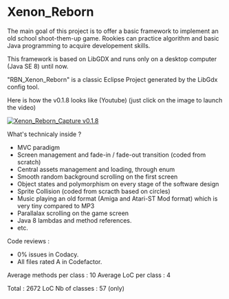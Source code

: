 # Xenon_Reborn

The main goal of this project is to offer a basic framework to implement an old school shoot-them-up game. 
Rookies can practice algorithm and basic Java programming to acquire developement skills.

This framework is based on LibGDX and runs only on a desktop computer (Java SE 8) until now.

"RBN_Xenon_Reborn" is a classic Eclipse Project generated by the LibGdx config tool.

Here is how the v0.1.8 looks like (Youtube) (just click on the image to launch the video)

[![Xenon_Reborn_Capture v0.1.8](http://img.youtube.com/vi/ki39sbk4VKc/0.jpg)](https://youtu.be/ki39sbk4VKc)

What's technicaly inside ?
- MVC paradigm
- Screen management and fade-in / fade-out transition (coded from scratch)
- Central assets management and loading, through enum
- Smooth random background scrolling on the first screen
- Object states and polymorphism on every stage of the software design
- Sprite Collision (coded from scracth based on circles)
- Music playing an old format (Amiga and Atari-ST Mod format) which is very tiny compared to MP3
- Parallalax scrolling on the game screen
- Java 8 lambdas and method references.
- etc.

Code reviews :
- 0% issues in Codacy.
- All files rated A in Codefactor.

Average methods per class : 10 
Average LoC per class : 4

Total : 2672 LoC
Nb of classes : 57 (only)
